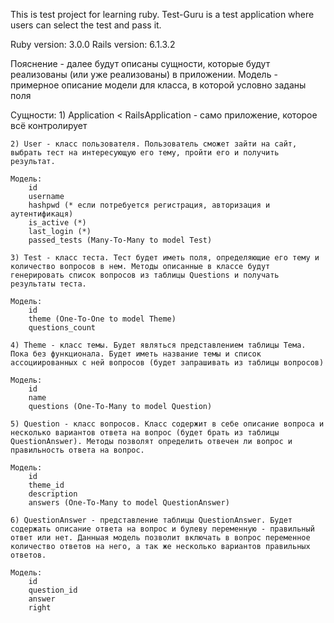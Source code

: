 This is test project for learning ruby. Test-Guru is a test application where users can select the test and pass it.

Ruby version: 3.0.0
Rails version: 6.1.3.2

Пояснение - далее будут описаны сущности, которые будут реализованы (или уже реализованы) в приложении.
Модель - примерное описание модели для класса, в которой условно заданы поля

Сущности:
    1) Application < RailsApplication - само приложение, которое всё контролирует

    2) User - класс пользователя. Пользователь сможет зайти на сайт, выбрать тест на интересующую его тему, пройти его и получить результат.

    Модель:
        id
        username
        hashpwd (* если потребуется регистрация, авторизация и аутентификаця)
        is_active (*)
        last_login (*)
        passed_tests (Many-To-Many to model Test)
    
    3) Test - класс теста. Тест будет иметь поля, определяющие его тему и количество вопросов в нем. Методы описанные в классе будут генерировать список вопросов из таблицы Questions и получать результаты теста.

    Модель:
        id
        theme (One-To-One to model Theme)
        questions_count
    
    4) Theme - класс темы. Будет являться представлением таблицы Тема. Пока без функционала. Будет иметь название темы и список ассоциированных с ней вопросов (будет запрашивать из таблицы вопросов)

    Модель:
        id
        name
        questions (One-To-Many to model Question)
    
    5) Question - класс вопросов. Класс содержит в себе описание вопроса и несколько вариантов ответа на вопрос (будет брать из таблицы QuestionAnswer). Методы позволят определить отвечен ли вопрос и правильность ответа на вопрос.

    Модель:
        id
        theme_id
        description
        answers (One-To-Many to model QuestionAnswer)

    6) QuestionAnswer - представление таблицы QuestionAnswer. Будет содержать описание ответа на вопрос и булеву переменную - правильный ответ или нет. Данныая модель позволит включать в вопрос переменное количество ответов на него, а так же несколько вариантов правильных ответов.

    Модель:
        id
        question_id
        answer
        right